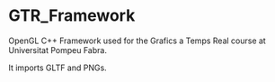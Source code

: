 # GTR_Framework
OpenGL C++ Framework used for the Grafics a Temps Real course at Universitat Pompeu Fabra.

It imports GLTF and PNGs.

